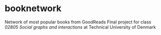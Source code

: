 # booknetwork
Network of most popular books from GoodReads
Final project for class *02805 Social graphs and interactions* at Technical University of Denmark
